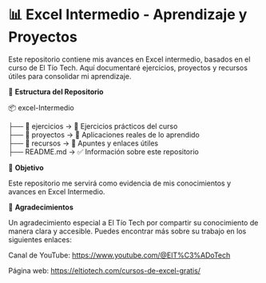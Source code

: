 # 📊 **Excel Intermedio - Aprendizaje y Proyectos**

Este repositorio contiene mis avances en Excel intermedio, basados en el curso de El Tío Tech. Aquí documentaré ejercicios, proyectos y recursos útiles para consolidar mi aprendizaje.

📂 **Estructura del Repositorio**

📦 excel-Intermedio

 ├── 📂 ejercicios  →  📘 Ejercicios prácticos del curso  
 ├── 📂 proyectos   →  🚀 Aplicaciones reales de lo aprendido  
 ├── 📂 recursos    →  📖 Apuntes y enlaces útiles  
 ├── README.md      →  ✅ Información sobre este repositorio  

🎯 **Objetivo**

Este repositorio me servirá como evidencia de mis conocimientos y avances en Excel Intermedio.

🙌 **Agradecimientos**

Un agradecimiento especial a El Tío Tech por compartir su conocimiento de manera clara y accesible. Puedes encontrar más sobre su trabajo en los siguientes enlaces:

Canal de YouTube: https://www.youtube.com/@ElT%C3%ADoTech

Página web: https://eltiotech.com/cursos-de-excel-gratis/
